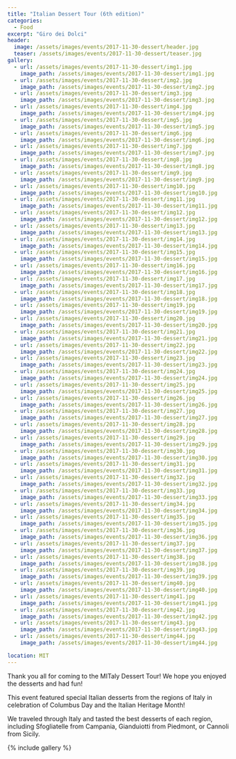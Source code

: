 ```yaml
---
title: "Italian Dessert Tour (6th edition)"
categories:
  - Food
excerpt: "Giro dei Dolci"
header:
  image: /assets/images/events/2017-11-30-dessert/header.jpg
  teaser: /assets/images/events/2017-11-30-dessert/teaser.jpg
gallery:
  - url: /assets/images/events/2017-11-30-dessert/img1.jpg
    image_path: /assets/images/events/2017-11-30-dessert/img1.jpg
  - url: /assets/images/events/2017-11-30-dessert/img2.jpg
    image_path: /assets/images/events/2017-11-30-dessert/img2.jpg
  - url: /assets/images/events/2017-11-30-dessert/img3.jpg
    image_path: /assets/images/events/2017-11-30-dessert/img3.jpg
  - url: /assets/images/events/2017-11-30-dessert/img4.jpg
    image_path: /assets/images/events/2017-11-30-dessert/img4.jpg
  - url: /assets/images/events/2017-11-30-dessert/img5.jpg
    image_path: /assets/images/events/2017-11-30-dessert/img5.jpg
  - url: /assets/images/events/2017-11-30-dessert/img6.jpg
    image_path: /assets/images/events/2017-11-30-dessert/img6.jpg
  - url: /assets/images/events/2017-11-30-dessert/img7.jpg
    image_path: /assets/images/events/2017-11-30-dessert/img7.jpg
  - url: /assets/images/events/2017-11-30-dessert/img8.jpg
    image_path: /assets/images/events/2017-11-30-dessert/img8.jpg
  - url: /assets/images/events/2017-11-30-dessert/img9.jpg
    image_path: /assets/images/events/2017-11-30-dessert/img9.jpg
  - url: /assets/images/events/2017-11-30-dessert/img10.jpg
    image_path: /assets/images/events/2017-11-30-dessert/img10.jpg
  - url: /assets/images/events/2017-11-30-dessert/img11.jpg
    image_path: /assets/images/events/2017-11-30-dessert/img11.jpg
  - url: /assets/images/events/2017-11-30-dessert/img12.jpg
    image_path: /assets/images/events/2017-11-30-dessert/img12.jpg
  - url: /assets/images/events/2017-11-30-dessert/img13.jpg
    image_path: /assets/images/events/2017-11-30-dessert/img13.jpg
  - url: /assets/images/events/2017-11-30-dessert/img14.jpg
    image_path: /assets/images/events/2017-11-30-dessert/img14.jpg
  - url: /assets/images/events/2017-11-30-dessert/img15.jpg
    image_path: /assets/images/events/2017-11-30-dessert/img15.jpg
  - url: /assets/images/events/2017-11-30-dessert/img16.jpg
    image_path: /assets/images/events/2017-11-30-dessert/img16.jpg
  - url: /assets/images/events/2017-11-30-dessert/img17.jpg
    image_path: /assets/images/events/2017-11-30-dessert/img17.jpg
  - url: /assets/images/events/2017-11-30-dessert/img18.jpg
    image_path: /assets/images/events/2017-11-30-dessert/img18.jpg
  - url: /assets/images/events/2017-11-30-dessert/img19.jpg
    image_path: /assets/images/events/2017-11-30-dessert/img19.jpg
  - url: /assets/images/events/2017-11-30-dessert/img20.jpg
    image_path: /assets/images/events/2017-11-30-dessert/img20.jpg
  - url: /assets/images/events/2017-11-30-dessert/img21.jpg
    image_path: /assets/images/events/2017-11-30-dessert/img21.jpg
  - url: /assets/images/events/2017-11-30-dessert/img22.jpg
    image_path: /assets/images/events/2017-11-30-dessert/img22.jpg
  - url: /assets/images/events/2017-11-30-dessert/img23.jpg
    image_path: /assets/images/events/2017-11-30-dessert/img23.jpg
  - url: /assets/images/events/2017-11-30-dessert/img24.jpg
    image_path: /assets/images/events/2017-11-30-dessert/img24.jpg
  - url: /assets/images/events/2017-11-30-dessert/img25.jpg
    image_path: /assets/images/events/2017-11-30-dessert/img25.jpg
  - url: /assets/images/events/2017-11-30-dessert/img26.jpg
    image_path: /assets/images/events/2017-11-30-dessert/img26.jpg
  - url: /assets/images/events/2017-11-30-dessert/img27.jpg
    image_path: /assets/images/events/2017-11-30-dessert/img27.jpg
  - url: /assets/images/events/2017-11-30-dessert/img28.jpg
    image_path: /assets/images/events/2017-11-30-dessert/img28.jpg
  - url: /assets/images/events/2017-11-30-dessert/img29.jpg
    image_path: /assets/images/events/2017-11-30-dessert/img29.jpg
  - url: /assets/images/events/2017-11-30-dessert/img30.jpg
    image_path: /assets/images/events/2017-11-30-dessert/img30.jpg
  - url: /assets/images/events/2017-11-30-dessert/img31.jpg
    image_path: /assets/images/events/2017-11-30-dessert/img31.jpg
  - url: /assets/images/events/2017-11-30-dessert/img32.jpg
    image_path: /assets/images/events/2017-11-30-dessert/img32.jpg
  - url: /assets/images/events/2017-11-30-dessert/img33.jpg
    image_path: /assets/images/events/2017-11-30-dessert/img33.jpg
  - url: /assets/images/events/2017-11-30-dessert/img34.jpg
    image_path: /assets/images/events/2017-11-30-dessert/img34.jpg
  - url: /assets/images/events/2017-11-30-dessert/img35.jpg
    image_path: /assets/images/events/2017-11-30-dessert/img35.jpg
  - url: /assets/images/events/2017-11-30-dessert/img36.jpg
    image_path: /assets/images/events/2017-11-30-dessert/img36.jpg
  - url: /assets/images/events/2017-11-30-dessert/img37.jpg
    image_path: /assets/images/events/2017-11-30-dessert/img37.jpg
  - url: /assets/images/events/2017-11-30-dessert/img38.jpg
    image_path: /assets/images/events/2017-11-30-dessert/img38.jpg
  - url: /assets/images/events/2017-11-30-dessert/img39.jpg
    image_path: /assets/images/events/2017-11-30-dessert/img39.jpg
  - url: /assets/images/events/2017-11-30-dessert/img40.jpg
    image_path: /assets/images/events/2017-11-30-dessert/img40.jpg
  - url: /assets/images/events/2017-11-30-dessert/img41.jpg
    image_path: /assets/images/events/2017-11-30-dessert/img41.jpg
  - url: /assets/images/events/2017-11-30-dessert/img42.jpg
    image_path: /assets/images/events/2017-11-30-dessert/img42.jpg
  - url: /assets/images/events/2017-11-30-dessert/img43.jpg
    image_path: /assets/images/events/2017-11-30-dessert/img43.jpg
  - url: /assets/images/events/2017-11-30-dessert/img44.jpg
    image_path: /assets/images/events/2017-11-30-dessert/img44.jpg

location: MIT
---
```

Thank you all for coming to the MITaly Dessert Tour! We hope you enjoyed the desserts and had fun!

This event featured special Italian desserts from the regions of Italy in celebration of Columbus Day and the Italian Heritage Month!

We traveled through Italy and tasted the best desserts of each region, including Sfogliatelle from Campania, Gianduiotti from Piedmont, or Cannoli from Sicily.

{% include gallery %}
